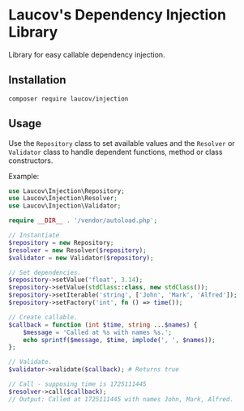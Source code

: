 # Laucov's Dependency Injection Library

Library for easy callable dependency injection.

## Installation

```shell
composer require laucov/injection
```

## Usage

Use the `Repository` class to set available values and the `Resolver` or `Validator` class to handle dependent functions, method or class constructors.

Example:

```php
use Laucov\Injection\Repository;
use Laucov\Injection\Resolver;
use Laucov\Injection\Validator;

require __DIR__ . '/vendor/autoload.php';

// Instantiate
$repository = new Repository;
$resolver = new Resolver($repository);
$validator = new Validator($repository);

// Set dependencies.
$repository->setValue('float', 3.14);
$repository->setValue(stdClass::class, new stdClass());
$repository->setIterable('string', ['John', 'Mark', 'Alfred']);
$repository->setFactory('int', fn () => time());

// Create callable.
$callback = function (int $time, string ...$names) {
    $message = 'Called at %s with names %s.';
    echo sprintf($message, $time, implode(', ', $names));
};

// Validate.
$validator->validate($callback); # Returns true

// Call - supposing time is 1725111445
$resolver->call($callback);
// Output: Called at 1725111445 with names John, Mark, Alfred.
```
